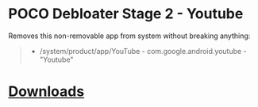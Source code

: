 # POCO Debloater Stage 2 - Youtube  
 Removes this non-removable app from system without breaking anything:  
> - /system/product/app/YouTube - com.google.android.youtube - "Youtube"  
 
# [Downloads](https://github.com/symbuzzer/Poco-Debloater-Magisk-Modules/releases)

